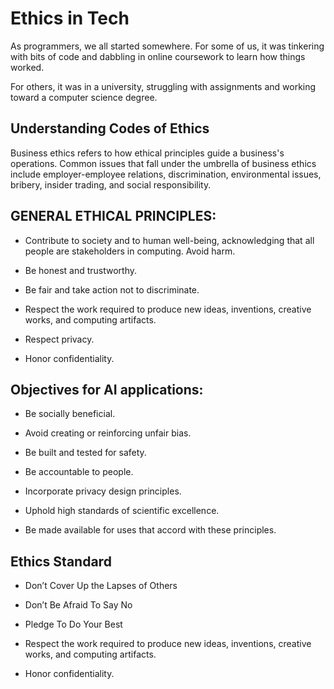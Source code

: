 # Ethics in Tech


As programmers, we all started somewhere. For some of us, it was tinkering with bits of code and dabbling in online coursework to learn how things worked. 

For others, it was in a university, struggling with assignments and working toward a computer science degree. 


## Understanding Codes of Ethics


Business ethics refers to how ethical principles guide a business's operations. 
Common issues that fall under the umbrella of business ethics include employer-employee relations, discrimination, environmental issues, bribery, insider trading, 
and social responsibility.


## GENERAL ETHICAL PRINCIPLES:


+ Contribute to society and to human well-being, acknowledging that all people are stakeholders in computing.
Avoid harm.

+ Be honest and trustworthy.

+ Be fair and take action not to discriminate.

+ Respect the work required to produce new ideas, inventions, creative works, and computing artifacts.

+ Respect privacy.

+ Honor confidentiality.

## Objectives for AI applications:


+ Be socially beneficial.

+ Avoid creating or reinforcing unfair bias.

+ Be built and tested for safety.

+ Be accountable to people.

+ Incorporate privacy design principles.

+ Uphold high standards of scientific excellence.

+ Be made available for uses that accord with these principles.

## Ethics Standard

+ Don’t Cover Up the Lapses of Others

+ Don’t Be Afraid To Say No

+ Pledge To Do Your Best
 
+ Respect the work required to produce new ideas, inventions, creative works, and computing artifacts.

+ Honor confidentiality.
